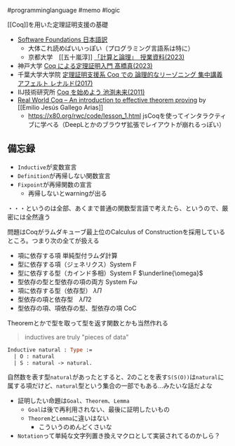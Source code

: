 #programminglanguage #memo #logic

[[Coq]]を用いた定理証明支援の基礎

- [Software Foundations 日本語訳](https://chiguri.info/sfja/)
	- 大体これ読めばいいっぽい（プログラミング言語系は特に）
	- 京都大学　[[五十嵐淳]] [「計算と論理」　授業資料(2023)](https://www.fos.kuis.kyoto-u.ac.jp/~igarashi/class/cal/)
- 神戸大学 [Coq による定理証明入門  髙橋真(2023)](http://herb.h.kobe-u.ac.jp/coq/coq.pdf)
- 千葉大学大学院 [定理証明支援系 Coq での 論理的なリーゾニング 集中講義 アフェルト レナルド(2017)](https://staff.aist.go.jp/reynald.affeldt/coq/riron.pdf)
- IIJ技術研究所 [Coq を始めよう 池渕未来(2011)](https://www.iijlab.net/activities/programming-coq/coqt1.html)
- [Real World Coq – An introduction to effective theorem proving](https://ejgallego.github.io/real-world-coq/) by  [[Emilio Jesús Gallego Arias]]
	- <https://x80.org/rwc/code/lesson_1.html> jsCoqを使ってインタラクティブに学べる（DeepLとかのブラウザ拡張でレイアウトが崩れるっぽい）
## 備忘録

- `Inductive`が変数宣言
- `Definition`が再帰しない関数宣言
- `Fixpoint`が再帰関数の宣言
	- 再帰しないとwarningが出る

・・・というのは全部、あくまで普通の関数型言語で考えたら、というので、厳密には全然違う

問題はCoqがラムダキューブ最上位のCalculus of Constructionを採用しているところ。つまり次の全てが扱える

- 項に依存する項 単純型付ラムダ計算
- 型に依存する項（ジェネリクス）System F
- 型に依存する型（カインド多相）System F $\underline{\omega}$
- 型依存の型と型依存の項の両方 System F$\omega$
- 項に依存する型（依存型） $\lambda\Pi$
- 型依存の項と依存型　$\lambda\Pi2$
- 型依存の項、項依存の型、型依存の項 CoC

Theoremとかで型を取って型を返す関数とかも当然作れる

> inductives are truly "pieces of data"

```ocaml
Inductive natural : Type :=
  | O : natural
  | S : natural -> natural.
```

自然数を表す型`natural`があったとすると、2のことを表す`S(S(O))`は`natural`に属する項だけど、`natural`型という集合の一部でもある…みたいな話だよな


- 証明したい命題は`Goal`、`Theorem`、`Lemma`
	- `Goal`は後で再利用されない、最後に証明したいもの
	- `Theorem`と`Lemma`に違いはない
		- こういうのめんどくさいな
- `Notation`って単純な文字列置き換えマクロとして実装されてるのかしら？

